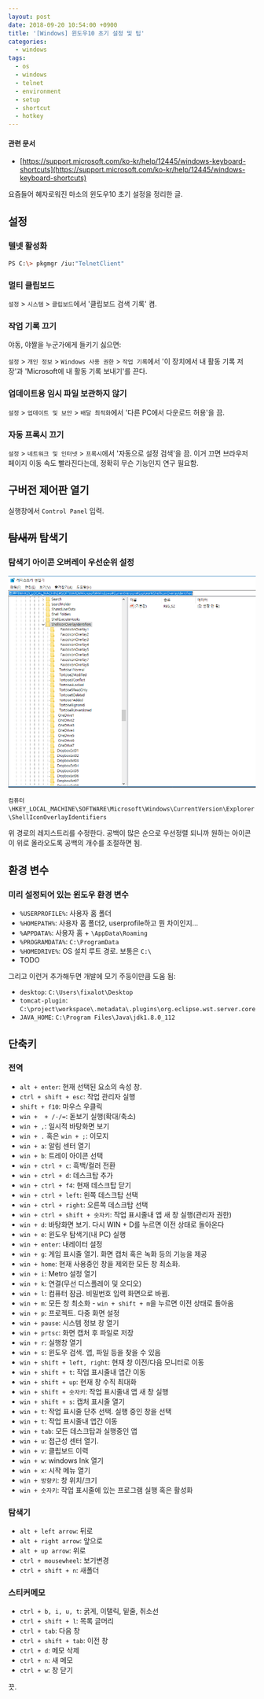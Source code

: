 ```yaml
---
layout: post
date: 2018-09-20 10:54:00 +0900
title: '[Windows] 윈도우10 초기 설정 및 팁'
categories:
  - windows
tags:
  - os
  - windows
  - telnet
  - environment
  - setup
  - shortcut
  - hotkey
---
```


#### 관련 문서

- [https://support.microsoft.com/ko-kr/help/12445/windows-keyboard-shortcuts](https://support.microsoft.com/ko-kr/help/12445/windows-keyboard-shortcuts)

요즘들어 혜자로워진 마소의 윈도우10 초기 설정을 정리한 글.

## 설정

### 텔넷 활성화

```bash
PS C:\> pkgmgr /iu:"TelnetClient"
```

### 멀티 클립보드

`설정` > `시스템` > `클립보드`에서 '클립보드 검색 기록' 켬.

### 작업 기록 끄기

야동, 야짤을 누군가에게 들키기 싫으면:

`설정` > `개인 정보` > `Windows 사용 권한` > `작업 기록`에서 '이 장치에서 내 활동 기록 저장'과 'Microsoft에 내 활동 기록 보내기'를 끈다.

### 업데이트용 임시 파일 보관하지 않기

`설정` > `업데이트 및 보안` > `배달 최적화`에서 '다른 PC에서 다운로드 허용'을 끔.

### 자동 프록시 끄기

`설정` > `네트워크 및 인터넷` > `프록시`에서 '자동으로 설정 검색'을 끔. 이거 끄면 브라우저 페이지 이동 속도 빨라진다는데, 정확히 무슨 기능인지 연구 필요함.

## 구버전 제어판 열기

실행창에서 `Control Panel` 입력.

## ~~탐새끼~~ 탐색기

### 탐색기 아이콘 오버레이 우선순위 설정

![](/images/icon-overlay-order.png)

`컴퓨터\HKEY_LOCAL_MACHINE\SOFTWARE\Microsoft\Windows\CurrentVersion\Explorer\ShellIconOverlayIdentifiers`

위 경로의 레지스트리를 수정한다.
공백이 많은 순으로 우선정렬 되니까 원하는 아이콘이 위로 올라오도록 공백의 개수를 조절하면 됨.

## 환경 변수

### 미리 설정되어 있는 윈도우 환경 변수

- `%USERPROFILE%`: 사용자 홈 폴더
- `%HOMEPATH%`: 사용자 홈 폴더2, userprofile하고 뭔 차이인지...
- `%APPDATA%`: 사용자 홈 + `\AppData\Roaming`
- `%PROGRAMDATA%`: `C:\ProgramData`
- `%HOMEDRIVE%`: OS 설치 루트 경로. 보통은 `C:\`
- TODO

그리고 이런거 추가해두면 개발에 모기 주둥이만큼 도움 됨:

- `desktop`: `C:\Users\fixalot\Desktop`
- `tomcat-plugin`: `C:\project\workspace\.metadata\.plugins\org.eclipse.wst.server.core`
- `JAVA_HOME`: `C:\Program Files\Java\jdk1.8.0_112`

## 단축키

### 전역

- `alt + enter`: 현재 선택된 요소의 속성 창.
- `ctrl + shift + esc`: 작업 관리자 실행
- `shift + f10`: 마우스 우클릭
- `win +  + /-/=`: 돋보기 실행(확대/축소)
- `win + ,`: 일시적 바탕화면 보기
- `win + .` 혹은 `win + ;`: 이모지
- `win + a`: 알림 센터 열기
- `win + b`: 트레이 아이콘 선택
- `win + ctrl + c`: 흑백/컬러 전환
- `win + ctrl + d`: 데스크탑 추가
- `win + ctrl + f4`: 현재 데스크탑 닫기
- `win + ctrl + left`: 왼쪽 데스크탑 선택
- `win + ctrl + right`: 오른쪽 데스크탑 선택
- `win + ctrl + shift + 숫자키`: 작업 표시줄내 앱 새 창 실행(관리자 권한)
- `win + d`: 바탕화면 보기. 다시 WIN + D를 누르면 이전 상태로 돌아온다
- `win + e`: 윈도우 탐색기(내 PC) 실행
- `win + enter`: 내레이터 설정
- `win + g`: 게임 표시줄 열기. 화면 캡처 혹은 녹화 등의 기능을 제공
- `win + home`: 현재 사용중인 창을 제외한 모든 창 최소화.
- `win + i`: Metro 설정 열기
- `win + k`: 연결(무선 디스플레이 및 오디오)
- `win + l`: 컴퓨터 잠금. 비밀번호 입력 화면으로 바뀜.
- `win + m`: 모든 창 최소화 - `win + shift + m`을 누르면 이전 상태로 돌아옴
- `win + p`: 프로젝트. 다중 화면 설정
- `win + pause`: 시스템 정보 창 열기
- `win + prtsc`: 화면 캡처 후 파일로 저장
- `win + r`: 실행창 열기
- `win + s`: 윈도우 검색. 앱, 파일 등을 찾을 수 있음
- `win + shift + left, right`: 현재 창 이전/다음 모니터로 이동
- `win + shift + t`: 작업 표시줄내 앱간 이동
- `win + shift + up`: 현재 창 수직 최대화
- `win + shift + 숫자키`: 작업 표시줄내 앱 새 창 실행
- `win + shift + s`: 캡처 표시줄 열기
- `win + t`: 작업 표시줄 단추 선택. 실행 중인 창을 선택
- `win + t`: 작업 표시줄내 앱간 이동
- `win + tab`: 모든 데스크탑과 실행중인 앱
- `win + u`: 접근성 센터 열기.
- `win + v`: 클립보드 이력
- `win + w`: windows Ink 열기
- `win + x`: 시작 메뉴 열기
- `win + 방향키`: 창 위치/크기
- `win + 숫자키`: 작업 표시줄에 있는 프로그램 실행 혹은 활성화

### 탐색기

- `alt + left arrow`: 뒤로
- `alt + right arrow`: 앞으로
- `alt + up arrow`: 위로
- `ctrl + mousewheel`: 보기변경
- `ctrl + shift + n`: 새폴더

### 스티커메모

- `ctrl + b, i, u, t`: 굵게, 이탤릭, 밑줄, 취소선
- `ctrl + shift + l`: 목록 글머리
- `ctrl + tab`: 다음 창
- `ctrl + shift + tab`: 이전 창
- `ctrl + d`: 메모 삭제
- `ctrl + n`: 새 메모
- `ctrl + w`: 창 닫기

끗.
